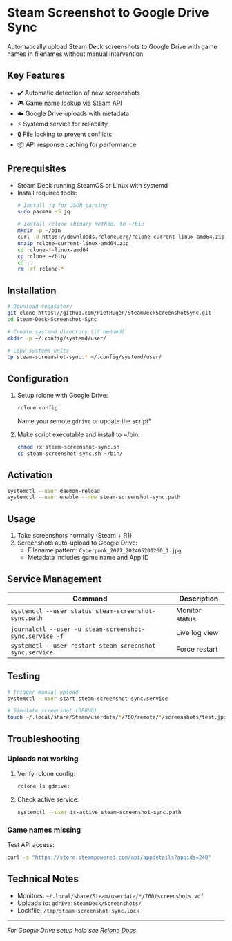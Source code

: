 # Steam Screenshot to Google Drive Sync

Automatically upload Steam Deck screenshots to Google Drive with game names in filenames without manual intervention

## Key Features

- ✔️ Automatic detection of new screenshots
- 🎮 Game name lookup via Steam API
- ☁️ Google Drive uploads with metadata
- ⚡ Systemd service for reliability
- 🔒 File locking to prevent conflicts
- 📦 API response caching for performance

## Prerequisites

- Steam Deck running SteamOS or Linux with systemd
- Install required tools:
  ```bash
  # Install jq for JSON parsing
  sudo pacman -S jq
  
  # Install rclone (binary method) to ~/bin
  mkdir -p ~/bin
  curl -O https://downloads.rclone.org/rclone-current-linux-amd64.zip
  unzip rclone-current-linux-amd64.zip
  cd rclone-*-linux-amd64
  cp rclone ~/bin/
  cd ..
  rm -rf rclone-*
  ```

## Installation

```bash
# Download repository
git clone https://github.com/PietHugen/SteamDeckScreenshotSync.git
cd Steam-Deck-Screenshot-Sync

# Create systemd directory (if needed)
mkdir -p ~/.config/systemd/user/

# Copy systemd units
cp steam-screenshot-sync.* ~/.config/systemd/user/
```

## Configuration

1. Setup rclone with Google Drive:
   ```bash
   rclone config
   ```
   Name your remote `gdrive` or update the script*

2. Make script executable and install to ~/bin:
   ```bash
   chmod +x steam-screenshot-sync.sh
   cp steam-screenshot-sync.sh ~/bin/
   ```

## Activation

```bash
systemctl --user daemon-reload
systemctl --user enable --now steam-screenshot-sync.path
```

## Usage

1. Take screenshots normally (Steam + R1)
2. Screenshots auto-upload to Google Drive:
   - Filename pattern: `Cyberpunk_2077_202405201200_1.jpg`
   - Metadata includes game name and App ID

## Service Management

| Command | Description |
|---------|-------------|
| `systemctl --user status steam-screenshot-sync.path` | Monitor status |
| `journalctl --user -u steam-screenshot-sync.service -f` | Live log view |
| `systemctl --user restart steam-screenshot-sync.service` | Force restart |

## Testing

```bash
# Trigger manual upload
systemctl --user start steam-screenshot-sync.service

# Simulate screenshot (DEBUG)
touch ~/.local/share/Steam/userdata/*/760/remote/*/screenshots/test.jpg
```

## Troubleshooting

### Uploads not working
1. Verify rclone config:
   ```bash
   rclone ls gdrive:
   ```
2. Check active service:
   ```bash
   systemctl --user is-active steam-screenshot-sync.path
   ```

### Game names missing
Test API access:
```bash
curl -s "https://store.steampowered.com/api/appdetails?appids=240"
```

## Technical Notes

- Monitors: `~/.local/share/Steam/userdata/*/760/screenshots.vdf`
- Uploads to: `gdrive:SteamDeck/Screenshots/`
- Lockfile: `/tmp/steam-screenshot-sync.lock`

---
*For Google Drive setup help see [Rclone Docs](https://rclone.org/drive/)*
